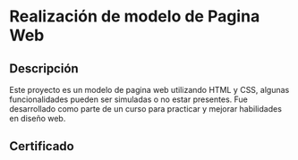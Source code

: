 # Realización de modelo de Pagina Web

## Descripción
Este proyecto es un modelo de pagina web utilizando HTML y CSS, algunas funcionalidades pueden ser simuladas o no estar presentes. Fue desarrollado como parte de un curso para practicar y mejorar habilidades en diseño web.

## Certificado 

